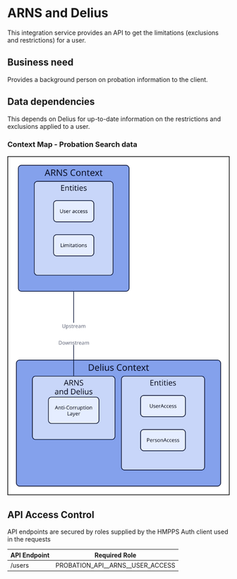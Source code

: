 # ARNS and Delius

This integration service provides an API to get the limitations (exclusions and restrictions) for a user.

## Business need
Provides a background person on probation information to the client.

## Data dependencies
This depends on Delius for up-to-date information on the restrictions and exclusions applied to a user.

### Context Map - Probation Search data
![](../../doc/tech-docs/source/images/arns-and-delius-context-map.svg)


## API Access Control

API endpoints are secured by roles supplied by the HMPPS Auth client used in
the requests

| API Endpoint | Required Role                      |
| ------------ | ---------------------------------- |
| /users       | PROBATION_API_\_ARNS_\_USER_ACCESS |